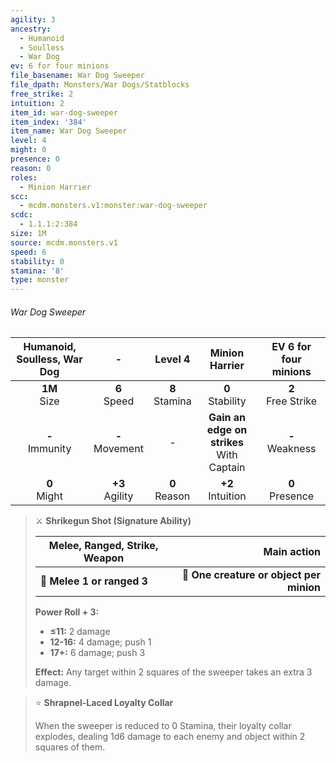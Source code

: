 ```yaml
---
agility: 3
ancestry:
  - Humanoid
  - Soulless
  - War Dog
ev: 6 for four minions
file_basename: War Dog Sweeper
file_dpath: Monsters/War Dogs/Statblocks
free_strike: 2
intuition: 2
item_id: war-dog-sweeper
item_index: '384'
item_name: War Dog Sweeper
level: 4
might: 0
presence: 0
reason: 0
roles:
  - Minion Harrier
scc:
  - mcdm.monsters.v1:monster:war-dog-sweeper
scdc:
  - 1.1.1:2:384
size: 1M
source: mcdm.monsters.v1
speed: 6
stability: 0
stamina: '8'
type: monster
---
```


###### War Dog Sweeper

| Humanoid, Soulless, War Dog |          -          |      Level 4       |                Minion Harrier                 | EV 6 for four minions  |
| :-------------------------: | :-----------------: | :----------------: | :-------------------------------------------: | :--------------------: |
|      **1M**<br/> Size       |  **6**<br/> Speed   | **8**<br/> Stamina |             **0**<br/> Stability              | **2**<br/> Free Strike |
|     **-**<br/> Immunity     | **-**<br/> Movement |         -          | **Gain an edge on strikes**<br/> With Captain |  **-**<br/> Weakness   |
|      **0**<br/> Might       | **+3**<br/> Agility | **0**<br/> Reason  |             **+2**<br/> Intuition             |  **0**<br/> Presence   |

<!-- -->
> ⚔️ **Shrikegun Shot (Signature Ability)**
>
> | **Melee, Ranged, Strike, Weapon** |                          **Main action** |
> | --------------------------------- | ---------------------------------------: |
> | **📏 Melee 1 or ranged 3**        | **🎯 One creature or object per minion** |
>
> **Power Roll + 3:**
>
> - **≤11:** 2 damage
> - **12-16:** 4 damage; push 1
> - **17+:** 6 damage; push 3
>
> **Effect:** Any target within 2 squares of the sweeper takes an extra 3 damage.

<!-- -->
> ⭐️ **Shrapnel-Laced Loyalty Collar**
>
> When the sweeper is reduced to 0 Stamina, their loyalty collar explodes, dealing 1d6 damage to each enemy and object within 2 squares of them.
